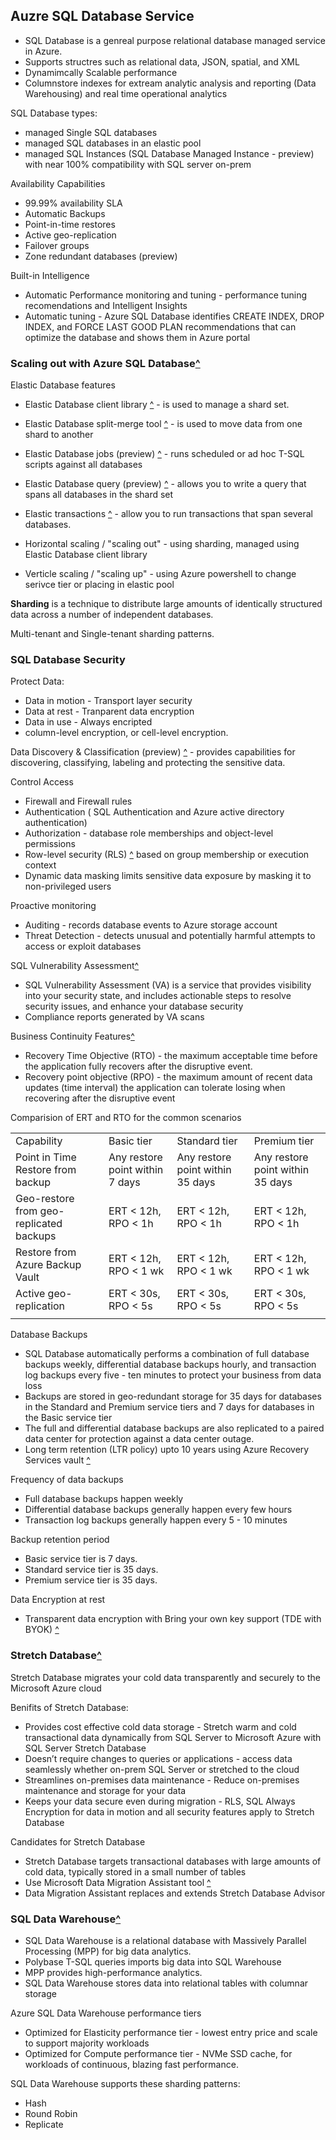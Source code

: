 ## Auzre SQL Database Service

* SQL Database is a genreal purpose relational database managed service in Azure.
* Supports structres such as relational data, JSON, spatial, and XML
* Dynamimcally Scalable performance
* Columnstore indexes for extream analytic analysis and reporting (Data Warehousing) and real time operational analytics

SQL Database types:
* managed Single SQL databases
* managed SQL databases in an elastic pool
* managed SQL Instances (SQL Database Managed Instance - preview) with near 100% compatibility with SQL server on-prem

Availability Capabilities
* 99.99% availability SLA
* Automatic Backups
* Point-in-time restores
* Active geo-replication
* Failover groups
* Zone redundant databases (preview)

Built-in Intelligence
* Automatic Performance monitoring and tuning - performance tuning recomendations and Intelligent Insights
* Automatic tuning - Azure SQL Database identifies CREATE INDEX, DROP INDEX, and FORCE LAST GOOD PLAN recommendations that can optimize the database and shows them in Azure portal

### Scaling out with Azure SQL Database[^](https://docs.microsoft.com/en-us/azure/sql-database/sql-database-elastic-scale-introduction)
Elastic Database features
* Elastic Database client library [^](https://docs.microsoft.com/en-us/azure/sql-database/sql-database-elastic-database-client-library) -  is used to manage a shard set.
* Elastic Database split-merge tool [^](https://docs.microsoft.com/en-us/azure/sql-database/sql-database-elastic-scale-overview-split-and-merge) - is used to move data from one shard to another
* Elastic Database jobs (preview) [^](https://docs.microsoft.com/en-us/azure/sql-database/sql-database-elastic-jobs-overview) - runs scheduled or ad hoc T-SQL scripts against all databases
* Elastic Database query (preview) [^](https://docs.microsoft.com/en-us/azure/sql-database/sql-database-elastic-query-overview) - allows you to write a query that spans all databases in the shard set
* Elastic transactions [^](https://docs.microsoft.com/en-us/azure/sql-database/sql-database-elastic-transactions-overview) - allow you to run transactions that span several databases.

* Horizontal scaling / "scaling out" - using sharding,  managed using Elastic Database client library
* Verticle scaling / "scaling up"  - using Azure powershell to change serivce tier or placing in elastic pool

**Sharding** is a technique to distribute large amounts of identically structured data across a number of independent databases.

Multi-tenant and Single-tenant sharding patterns.

### SQL Database Security

Protect Data:

* Data in motion - Transport layer security
* Data at rest - Tranparent data encryption
* Data in use - Always encripted
* column-level encryption, or cell-level encryption. 

Data Discovery & Classification (preview) [^](https://docs.microsoft.com/en-us/azure/sql-database/sql-database-data-discovery-and-classification) - provides capabilities for discovering, classifying, labeling and protecting the sensitive data.

Control Access
* Firewall and Firewall rules
* Authentication ( SQL Authentication and Azure active directory authentication)
* Authorization - database role memberships and object-level permissions
* Row-level security (RLS) [^](https://docs.microsoft.com/en-us/sql/relational-databases/security/row-level-security) based on group membership or execution context
* Dynamic data masking limits sensitive data exposure by masking it to non-privileged users

Proactive monitoring
* Auditing - records database events to Azure storage account
* Threat Detection - detects unusual and potentially harmful attempts to access or exploit databases

SQL Vulnerability Assessment[^](https://docs.microsoft.com/en-us/azure/sql-database/sql-vulnerability-assessment)
* SQL Vulnerability Assessment (VA) is a service that provides visibility into your security state, and includes actionable steps to resolve security issues, and enhance your database security
* Compliance reports generated by VA scans

Business Continuity Features[^](https://docs.microsoft.com/en-us/azure/sql-database/sql-database-business-continuity)
* Recovery Time Objective (RTO) - the maximum acceptable time before the application fully recovers after the disruptive event.
* Recovery point objective (RPO) - the maximum amount of recent data updates (time interval) the application can tolerate losing when recovering after the disruptive event

Comparision of ERT and RTO for the common scenarios

|||||
|:--|:--|:--|:--|
| Capability | Basic tier | Standard tier | Premium tier |
|Point in Time Restore from backup|Any restore point within 7 days|Any restore point within 35 days|Any restore point within 35 days|
|Geo-restore from geo-replicated backups|ERT < 12h, RPO < 1h|ERT < 12h, RPO < 1h|ERT < 12h, RPO < 1h|
|Restore from Azure Backup Vault|ERT < 12h, RPO < 1 wk|ERT < 12h, RPO < 1 wk|ERT < 12h, RPO < 1 wk|
|Active geo-replication|ERT < 30s, RPO < 5s|ERT < 30s, RPO < 5s|ERT < 30s, RPO < 5s|
|||||


Database Backups
* SQL Database automatically performs a combination of full database backups weekly, differential database backups hourly, and transaction log backups every five - ten minutes to protect your business from data loss
*  Backups are stored in geo-redundant storage for 35 days for databases in the Standard and Premium service tiers and 7 days for databases in the Basic service tier
* The full and differential database backups are also replicated to a paired data center for protection against a data center outage.
* Long term retention (LTR policy) upto 10 years using Azure Recovery Services vault [^](https://docs.microsoft.com/en-us/azure/sql-database/sql-database-long-term-retention)

Frequency of data backups
* Full database backups happen weekly
* Differential database backups generally happen every few hours
* Transaction log backups generally happen every 5 - 10 minutes

Backup retention period
* Basic service tier is 7 days.
* Standard service tier is 35 days.
* Premium service tier is 35 days.

Data Encryption at rest
* Transparent data encryption with Bring your own key support (TDE with BYOK) [^](https://docs.microsoft.com/en-us/sql/relational-databases/security/encryption/transparent-data-encryption-byok-azure-sql)

### Stretch Database[^](https://docs.microsoft.com/en-us/sql/sql-server/stretch-database/stretch-database)

Stretch Database migrates your cold data transparently and securely to the Microsoft Azure cloud

Benifits of Stretch Database:
* Provides cost effective cold data storage - Stretch warm and cold transactional data dynamically from SQL Server to Microsoft Azure with SQL Server Stretch Database
* Doesn’t require changes to queries or applications - access data seamlessly whether on-prem SQL Server or stretched to the cloud 
* Streamlines on-premises data maintenance - Reduce on-premises maintenance and storage for your data
* Keeps your data secure even during migration - RLS, SQL Always Encryption for data in motion and all security features apply to Stretch Database

Candidates for Stretch Database
* Stretch Database targets transactional databases with large amounts of cold data, typically stored in a small number of tables
* Use Microsoft Data Migration Assistant tool [^](https://docs.microsoft.com/en-us/sql/sql-server/stretch-database/stretch-database-databases-and-tables-stretch-database-advisor)
* Data Migration Assistant replaces and extends Stretch Database Advisor

### SQL Data Warehouse[^](https://docs.microsoft.com/en-us/azure/sql-data-warehouse/)

* SQL Data Warehouse is a relational database with Massively Parallel Processing (MPP) for big data analytics.
* Polybase T-SQL queries imports big data into SQL Warehouse
* MPP provides high-performance analytics.
* SQL Data Warehouse stores data into relational tables with columnar storage

Azure SQL Data Warehouse performance tiers
* Optimized for Elasticity performance tier - lowest entry price and scale to support majority workloads
* Optimized for Compute performance tier - NVMe SSD cache, for workloads of continuous, blazing fast performance.

SQL Data Warehouse supports these sharding patterns:
* Hash
* Round Robin
* Replicate